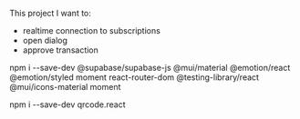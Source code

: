 This project I want to:
- realtime connection to subscriptions
- open dialog
- approve transaction


npm i --save-dev @supabase/supabase-js @mui/material @emotion/react @emotion/styled moment react-router-dom @testing-library/react @mui/icons-material moment
 

npm i --save-dev qrcode.react